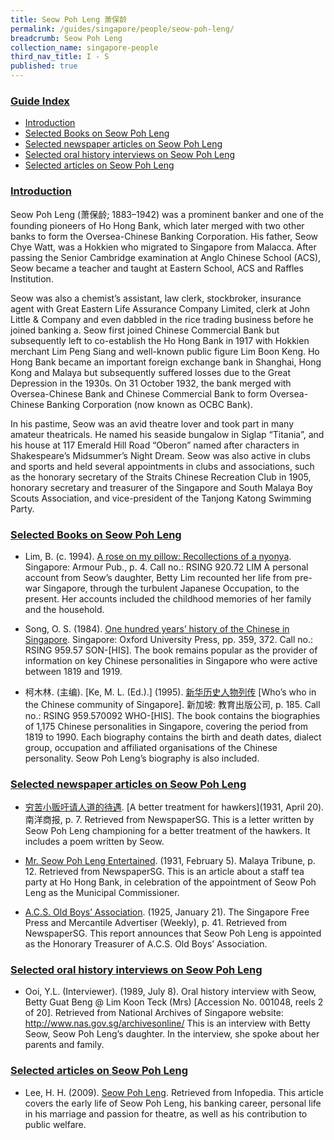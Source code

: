 ```yaml
---
title: Seow Poh Leng 萧保龄
permalink: /guides/singapore/people/seow-poh-leng/
breadcrumb: Seow Poh Leng
collection_name: singapore-people
third_nav_title: I - S
published: true
---
```


### <u>Guide Index</u>

* [Introduction](#introduction)
* [Selected Books on Seow Poh Leng](#selected-books-on-seow-poh-leng)
* [Selected newspaper articles on Seow Poh Leng](#selected-newspaper-articles-on-seow-poh-leng)
* [Selected oral history interviews on Seow Poh Leng](#selected-oral-history-interviews-on-seow-poh-leng)
* [Selected articles on Seow Poh Leng](#selected-articles-on-seow-poh-leng)


### <u>Introduction</u>

Seow Poh Leng (萧保龄; 1883–1942) was a prominent banker and one of the founding pioneers of Ho Hong Bank, which later merged with two other banks to form the Oversea-Chinese Banking Corporation. His father, Seow Chye Watt, was a Hokkien who migrated to Singapore from Malacca. After passing the Senior Cambridge examination at Anglo Chinese School (ACS), Seow became a teacher and taught at Eastern School, ACS and Raffles Institution.

Seow was also a chemist’s assistant, law clerk, stockbroker, insurance agent with Great Eastern Life Assurance Company Limited, clerk at John Little & Company and even dabbled in the rice trading business before he joined banking a.  Seow first joined Chinese Commercial Bank but subsequently left to co-establish the Ho Hong Bank in 1917 with Hokkien merchant Lim Peng Siang and well-known public figure Lim Boon Keng.   Ho Hong Bank became an important foreign exchange bank in Shanghai, Hong Kong and Malaya but subsequently suffered losses due to the Great Depression in the 1930s. On 31 October 1932, the bank merged with Oversea-Chinese Bank and Chinese Commercial Bank to form Oversea-Chinese Banking Corporation (now known as OCBC Bank).

In his pastime, Seow was an avid theatre lover and took part in many amateur theatricals. He named his seaside bungalow in Siglap “Titania”, and his house at 117 Emerald Hill Road “Oberon” named after characters in Shakespeare’s Midsummer’s Night Dream. Seow was also active in clubs and sports and held several appointments in clubs and associations, such as the honorary secretary of the Straits Chinese Recreation Club in 1905, honorary secretary and treasurer of the Singapore and South Malaya Boy Scouts Association, and vice-president of the Tanjong Katong Swimming Party.


### <u>Selected Books on Seow Poh Leng</u>

* Lim, B. (c. 1994). [A rose on my pillow: Recollections of a nyonya](http://eservice.nlb.gov.sg/item_holding_s.aspx?bid=6652582). Singapore: Armour Pub., p. 4.
Call no.: RSING 920.72 LIM
A personal account from Seow’s daughter, Betty Lim recounted her life from pre-war Singapore, through the turbulent Japanese Occupation, to the present. Her accounts included the childhood memories of her family and the household.


* Song, O. S. (1984). [One hundred years’ history of the Chinese in Singapore](http://eservice.nlb.gov.sg/item_holding_s.aspx?bid=4082287). Singapore: Oxford University Press, pp. 359, 372.
Call no.: RSING 959.57 SON-\[HIS\].
The book remains popular as the provider of information on key Chinese personalities in Singapore who were active between 1819 and 1919.


* 柯木林. (主编). [Ke, M. L. (Ed.).] (1995). [新华历史人物列传](http://eservice.nlb.gov.sg/item_holding_s.aspx?bid=84500628) [Who’s who in the Chinese community of Singapore]. 新加坡: 教育出版公司, p. 185.
Call no.: RSING 959.570092 WHO-\[HIS\].
The book contains the biographies of 1,175 Chinese personalities in Singapore, covering the period from 1819 to 1990. Each biography contains the birth and death dates, dialect group, occupation and affiliated organisations of the Chinese personality. Seow Poh Leng’s biography is also included.


### <u>Selected newspaper articles on Seow Poh Leng</u>

* [穷苦小贩吁请人道的待遇](http://eresources.nlb.gov.sg/newspapers/Digitised/Article/nysp19310420-1.2.33). [A better treatment for hawkers](1931, April 20). 南洋商报, p. 7. Retrieved from NewspaperSG.
This is a letter written by Seow Poh Leng championing for a better treatment of the hawkers. It includes a poem written by Seow.


* [Mr. Seow Poh Leng Entertained](http://eresources.nlb.gov.sg/newspapers/Digitised/Article/maltribune19310205-1.2.76). (1931, February 5). Malaya Tribune, p. 12. Retrieved from NewspaperSG.
This is an article about a staff tea party at Ho Hong Bank, in celebration of the appointment of Seow Poh Leng as the Municipal Commissioner.


* [A.C.S. Old Boys’ Association](http://eresources.nlb.gov.sg/newspapers/Digitised/Article/singfreepresswk19250121-1.2.62). (1925, January 21). The Singapore Free Press and Mercantile Advertiser (Weekly), p. 41. Retrieved from NewspaperSG.
This report announces that Seow Poh Leng is appointed as the Honorary Treasurer of A.C.S. Old Boys’ Association.


### <u>Selected oral history interviews on Seow Poh Leng</u>

* Ooi, Y.L. (Interviewer). (1989, July 8). Oral history interview with Seow, Betty Guat Beng @ Lim Koon Teck (Mrs) [Accession No. 001048, reels 2 of 20]. Retrieved from National Archives of Singapore website: http://www.nas.gov.sg/archivesonline/
This is an interview with Betty Seow, Seow Poh Leng’s daughter. In the interview, she spoke about her parents and family.


### <u>Selected articles on Seow Poh Leng</u>

* Lee, H. H. (2009). [Seow Poh Leng](http://eresources.nlb.gov.sg/infopedia/articles/SIP_1442_2009-01-15.html). Retrieved from Infopedia.
This article covers the early life of Seow Poh Leng, his banking career, personal life in his marriage and passion for theatre, as well as his contribution to public welfare.